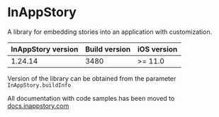 # InAppStory

A library for embedding stories into an application with customization.

| InAppStory version | Build version | iOS version |
|--------------------|---------------|-------------|
| 1.24.14            | 3480          | >= 11.0     |

Version of the library can be obtained from the parameter `InAppStory.buildInfo`

All documentation with code samples has been moved to [docs.inappstory.com](https://docs.inappstory.com/sdk-guides/ios/how-to-get-started.html)
